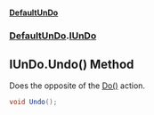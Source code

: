 #### [DefaultUnDo](DefaultUnDo.md 'DefaultUnDo')
### [DefaultUnDo](DefaultUnDo.md#DefaultUnDo 'DefaultUnDo').[IUnDo](IUnDo.md 'DefaultUnDo.IUnDo')
## IUnDo.Undo() Method
Does the opposite of the [Do()](IUnDo_Do().md 'DefaultUnDo.IUnDo.Do()') action.  
```csharp
void Undo();
```
